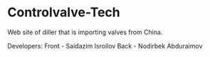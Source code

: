# Controlvalve-Tech

Web site of diller that is importing valves from China.

Developers:
  Front - Saidazim Isroilov
  Back - Nodirbek Abduraimov
